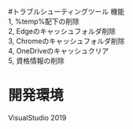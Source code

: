 #トラブルシューティングツール
機能  
1, %temp%配下の削除  
2, Edgeのキャッシュフォルダ削除  
3, Chromeのキャッシュフォルダ削除  
4, OneDriveのキャッシュクリア  
5, 資格情報の削除

# 開発環境
VisualStudio 2019  
